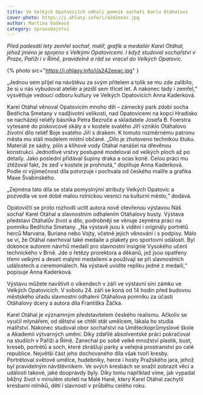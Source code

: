```yaml
---
title: Ve Velkých Opatovicích odhalí pomník sochaři Karlu Otáhalovi
cover-photo: https://i.ohlasy.info/i/a242eeac.jpg
author: Martina Vašková
category: zpravodajství
---
```


*Před padesáti lety zemřel sochař, malíř, grafik a medailér Karel Otáhal, jehož jméno je spojeno s Velkými Opatovicemi. I když studoval sochařství v Praze, Paříži i v Římě, pravidelně a rád se vracel do Velkých Opatovic.*

{% photo src="https://i.ohlasy.info/i/a242eeac.jpg" }

„Jednou sem přijel na návštěvu za svým přítelem a tolik se mu zde zalíbilo, že si u nás vybudoval ateliér a jezdil sem třicet let. A nakonec tady i zemřel,“ vysvětluje vedoucí odboru kultury ve Velkých Opatovicích Anna Kaderková. 

Karel Otáhal věnoval Opatovicím mnoho děl – zámecký park zdobí socha Bedřicha Smetany v nadživotní velikosti, nad Opatovicemi na kopci Hradisko se nacházejí reliéfy básníka Petra Bezruče a skladatele Josefa B. Foerstra vytesané do pískovcové skály a v kostele svatého Jiří vzniklo Otáhalovo životní dílo reliéf Boje svatého Jiří s drakem. K tomuto rozměrnému patronu města mu stáli modelem místní občané. „Dílo je zhotoveno technikou štuku. Materiál ze sádry, pilin a klihové vody Otáhal nanášel na dřevěnou konstrukci. Jednotlivé vrstvy postupně modeloval od velkých ploch až po detaily. Jako poslední přidával šupiny draka a ocas koně. Celou práci mu ztěžoval fakt, že zeď v kostele je prohnutá,“ doplňuje Anna Kaderková. Podle ní výjimečnost díla potvrzuje i pochvala od českého malíře a grafika Maxe Švabinského. 

„Zejména tato díla se stala pomyslnými atributy Velkých Opatovic a pozvedla ve své době malou rolnickou vesnici na kulturní město,“ dodává. 

Opatovičtí se proto rozhodli uctít autora nově otevřenou výstavou Náš sochař Karel Otáhal a slavnostním odhalením Otáhalovy busty. Výstava představí Otáhalův život a dílo, podrobněji se věnuje zejména práci na pomníku Bedřicha Smetany. „Na výstavě jsou k vidění i originály portrétů herců Marvana, Buriana nebo Vojty, včetně jejich věnování i s podpisy. Málo se ví, že Otáhal navrhoval také medaile a plakety pro sportovní události. Byl dokonce autorem návrhů medailí pro slavnostní insignie Vysokého učení technického v Brně. Jde o řetězy prorektora a děkanů, jež jsou opatřeny třemi velkými a deseti malými medailemi a používají se při slavnostních událostech a ceremoniálech. Na výstavě uvidíte repliku jedné z medailí,“ popisuje Anna Kaderková.

Výstavu můžete navštívit o víkendech v září ve výstavní síni zámku ve Velkých Opatovicích. V sobotu 24. září se koná od 14 hodin před budovou městského úřadu slavnostní odhalení Otáhalova pomníku za účasti Otáhalovy dcery a autora díla Františka Žáčka.  

Karel Otáhal je významným představitelem českého realismu. Ačkoliv se vyučil mlynářem, od dětství se chtěl stát umělcem, lákala ho studia malířství. Nakonec studoval obor sochařství na Uměleckoprůmyslové škole a Akademii výtvarných umění. Díky zdařilé absolventské práci pokračoval na studiích v Paříži a Římě. Zanechal po sobě velké množství plastik, bust, kreseb, portrétů a soch, které zkrášlují parky a veřejná prostranství po celé republice. Největší část jeho dochovaného díla však tvoří kresby. Portrétoval světové umělce, hudebníky, herce i hosty Pražského jara, jehož byl pravidelným návštěvníkem. Ve svých kresbách se snažil zobrazit věci a události takové, jaké doopravdy byly. Díky tomu například víme, jak vypadal běžný život v minulém století na Malé Hané, který Karel Otáhal zachytil kresbami rolníků, dětí i slavností v průběhu celého roku.
